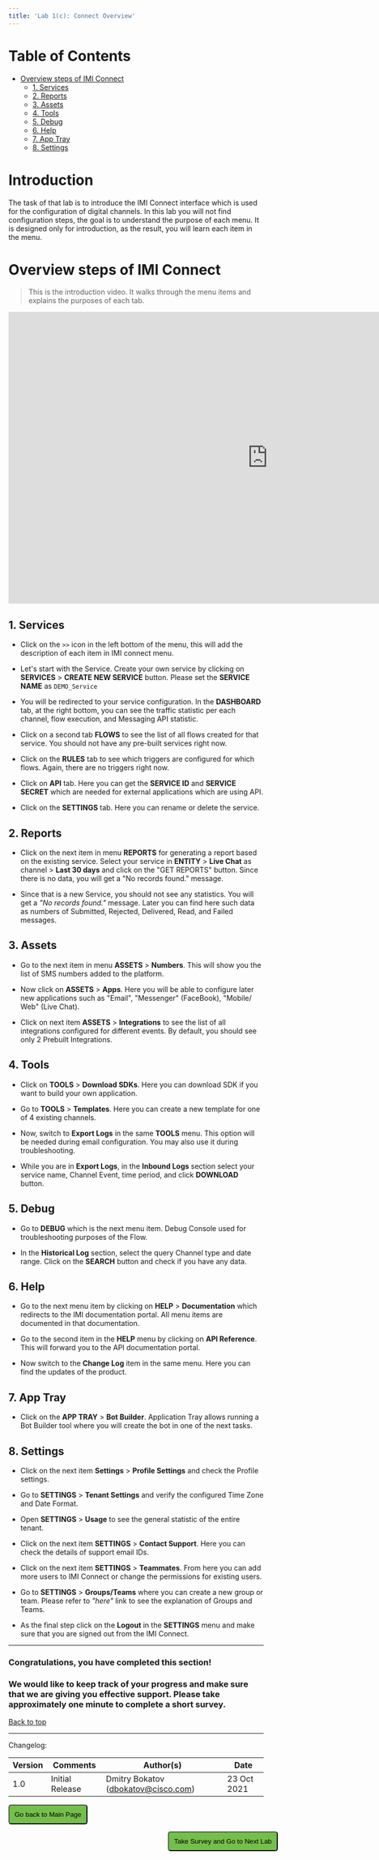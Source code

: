 ```yaml
---
title: 'Lab 1(c): Connect Overview'
---
```


# Table of Contents

- [Overview steps of IMI Connect](#overview-steps-of-imi-connect)
  * [1. Services](#1-services)
  * [2. Reports](#2-reports)
  * [3. Assets](#3-assets)
  * [4. Tools](#4-tools)
  * [5. Debug](#5-debug)
  * [6. Help](#6-help)
  * [7. App Tray](#7-app-tray)
  * [8. Settings](#8-settings)


# Introduction

The task of that lab is to introduce the IMI Connect interface which is used for the configuration of digital channels. In this lab you will not find configuration steps, the goal is to understand the purpose of each menu. It is designed only for introduction, as the result, you will learn each item in the menu.



# Overview steps of IMI Connect
> This is the introduction video. It walks through the menu items and explains the purposes of each tab.

<iframe width="1024" height="576" src="https://www.youtube.com/embed/5cgJyEfVddc" title="" frameborder="0" allow="accelerometer; autoplay; clipboard-write; encrypted-media; gyroscope; picture-in-picture" allowfullscreen></iframe>



## 1. Services

- Click on the `>>` icon in the left bottom of the menu, this will add the description of each item in IMI connect menu.

- Let's start with the Service. Create your own service by clicking on **SERVICES** > **CREATE NEW SERVICE** button. Please set the **SERVICE NAME** as `DEMO_Service`

- You will be redirected to your service configuration. In the **DASHBOARD** tab, at the right bottom, you can see the traffic statistic per each channel, flow execution, and Messaging API statistic.

- Click on a second tab **FLOWS** to see the list of all flows created for that service. You should not have any pre-built services right now.

- Click on the **RULES** tab to see which triggers are configured for which flows. Again, there are no triggers right now.

- Click on **API** tab. Here you can get the **SERVICE ID** and **SERVICE SECRET** which are needed for external applications which are using API.

- Click on the **SETTINGS** tab. Here you can rename or delete the service. 

## 2. Reports

- Click on the next item in menu **REPORTS** for generating a report based on the existing service. Select your service in **ENTITY** > **Live Chat** as channel > **Last 30 days** and click on the "GET REPORTS" button. Since there is no data, you will get a "No records found." message.

- Since that is a new Service, you should not see any statistics. You will get a _"No records found."_ message. Later you can find here such data as numbers of Submitted, Rejected, Delivered, Read, and Failed messages.

## 3. Assets

- Go to the next item in menu **ASSETS** > **Numbers**. This will show you the list of SMS numbers added to the platform.

- Now click on **ASSETS** > **Apps**. Here you will be able to configure later new applications such as "Email", "Messenger" (FaceBook), "Mobile/ Web" (Live Chat).

- Click on next item **ASSETS** > **Integrations** to see the list of all integrations configured for different events. By default, you should see only 2 Prebuilt Integrations.


## 4. Tools

- Click on **TOOLS** > **Download SDKs**. Here you can download SDK if you want to build your own application.

- Go to **TOOLS** > **Templates**. Here you can create a new template for one of 4 existing channels.

- Now, switch to **Export Logs** in the same **TOOLS** menu. This option will be needed during email configuration. You may also use it during troubleshooting.

- While you are in **Export Logs**, in the **Inbound Logs** section select your service name, Channel Event, time period, and click **DOWNLOAD** button.


## 5. Debug

- Go to **DEBUG** which is the next menu item. Debug Console used for troubleshooting purposes of the Flow. 

- In the **Historical Log** section, select the query Channel type and date range. Click on the **SEARCH** button and check if you have any data.


## 6. Help

- Go to the next menu item by clicking on **HELP** > **Documentation** which redirects to the IMI documentation portal. All menu items are documented in that documentation.

- Go to the second item in the **HELP** menu by clicking on **API Reference**. This will forward you to the API documentation portal.

- Now switch to the **Change Log** item in the same menu. Here you can find the updates of the product.


## 7. App Tray

- Click on the **APP TRAY** > **Bot Builder**. Application Tray allows running a Bot Builder tool where you will create the bot in one of the next tasks.

## 8. Settings

- Click on the next item **Settings** > **Profile Settings** and check the Profile settings.

- Go to **SETTINGS** > **Tenant Settings** and verify the configured Time Zone and Date Format.

- Open **SETTINGS** > **Usage** to see the general statistic of the entire tenant.

- Click on the next item **SETTINGS** > **Contact Support**. Here you can check the details of support email IDs.

- Click on the next item **SETTINGS** > **Teammates**. From here you can add more users to IMI Connect or change the permissions for existing users.

- Go to **SETTINGS** > **Groups/Teams** where you can create a new group or team. Please refer to _"here"_ link to see the explanation of Groups and Teams.

- As the final step click on the **Logout** in the **SETTINGS** menu and make sure that you are signed out from the IMI Connect.

---

### Congratulations, you have completed this section! 
### We would like to keep track of your progress and make sure that we are giving you effective support. Please take approximately one minute to complete a short survey.

[Back to top](#table-of-contents)

---

Changelog:

| **Version** | **Comments** | **Author(s)** | **Date** |
| --- | --- | --- | --- |
| 1.0 | Initial Release | Dmitry Bokatov (dbokatov@cisco.com) | 23 Oct 2021 |

<script>
function mainPage() {window.location.href = "https://wxcctechsummit.github.io/wxcclabguides/NewDigital/HomePage.html";}
function nextLab() 
 {
 window.open("https://app.smartsheet.com/b/form/ff1e015c4aed46bfab3f5caed7850aa4", '_blank');
 window.location.href = "https://wxcctechsummit.github.io/wxcclabguides/NewDigital/1d_Connect_users.html";
 }
</script>

<div id="button-row">
	<button onclick="mainPage()" style="
  border-radius: 5px;
  background-color: rgb(116,191,75);
  padding: 10px;">Go back to Main Page</button>

<button onclick="nextLab()" style="
  position: absolute;
  right: 200px;
  border-radius: 5px;
  background-color: rgb(116,191,75);
  padding: 10px;">Take Survey and Go to Next Lab</button>


</div>
